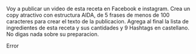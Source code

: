 Voy a publicar un video de esta receta en Facebook e instagram. Crea un copy atractivo con estructura AIDA, de 5 frases de menos de 100 caracteres para crear el texto de la publicacion. Agrega al final la lista de ingredientes de esta receta y sus cantidades y 9 Hashtags en castellano. No digas nada sobre su preparacion.

Error